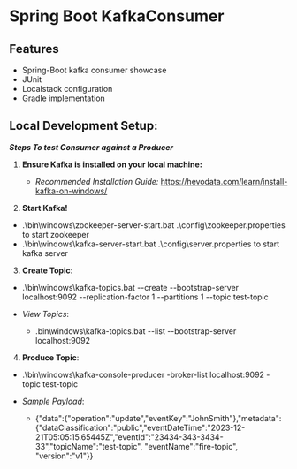 # Spring Boot KafkaConsumer

## Features

* Spring-Boot kafka consumer showcase
* JUnit
* Localstack configuration
* Gradle implementation

## Local Development Setup:
***Steps To test Consumer against a Producer***

1. **Ensure Kafka is installed on your local machine:**
   - *Recommended Installation Guide:* https://hevodata.com/learn/install-kafka-on-windows/

2. **Start Kafka!**
- .\bin\windows\zookeeper-server-start.bat .\config\zookeeper.properties to start zookeeper
- .\bin\windows\kafka-server-start.bat .\config\server.properties to start kafka server

3. **Create Topic**:
- .\bin\windows\kafka-topics.bat --create --bootstrap-server localhost:9092 --replication-factor 1 --partitions 1 --topic test-topic

- *View Topics*:
  - \.bin\windows\kafka-topics.bat --list --bootstrap-server localhost:9092

4. **Produce Topic**:
- .\bin\windows\kafka-console-producer -broker-list localhost:9092 -topic test-topic

- *Sample Payload*:
  - {"data":{"operation":"update","eventKey":"JohnSmith"},"metadata":{"dataClassification":"public","eventDateTime":"2023-12-21T05:05:15.65445Z","eventId":"23434-343-3434-33","topicName":"test-topic", "eventName":"fire-topic", "version":"v1"}}